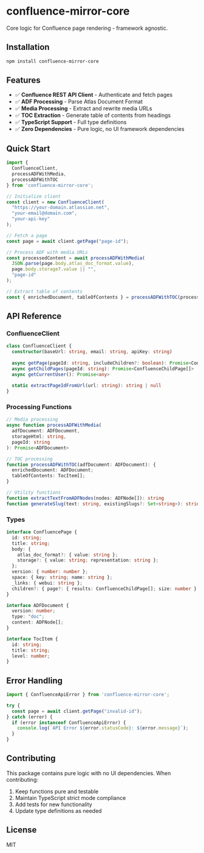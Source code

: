 # confluence-mirror-core

Core logic for Confluence page rendering - framework agnostic.

## Installation

```bash
npm install confluence-mirror-core
```

## Features

- ✅ **Confluence REST API Client** - Authenticate and fetch pages
- ✅ **ADF Processing** - Parse Atlas Document Format
- ✅ **Media Processing** - Extract and rewrite media URLs
- ✅ **TOC Extraction** - Generate table of contents from headings
- ✅ **TypeScript Support** - Full type definitions
- ✅ **Zero Dependencies** - Pure logic, no UI framework dependencies

## Quick Start

```typescript
import { 
  ConfluenceClient, 
  processADFWithMedia, 
  processADFWithTOC 
} from 'confluence-mirror-core';

// Initialize client
const client = new ConfluenceClient(
  "https://your-domain.atlassian.net",
  "your-email@domain.com", 
  "your-api-key"
);

// Fetch a page
const page = await client.getPage("page-id");

// Process ADF with media URLs
const processedContent = await processADFWithMedia(
  JSON.parse(page.body.atlas_doc_format.value),
  page.body.storage?.value || "",
  "page-id"
);

// Extract table of contents
const { enrichedDocument, tableOfContents } = processADFWithTOC(processedContent);
```

## API Reference

### ConfluenceClient

```typescript
class ConfluenceClient {
  constructor(baseUrl: string, email: string, apiKey: string)
  
  async getPage(pageId: string, includeChildren?: boolean): Promise<ConfluencePage>
  async getChildPages(pageId: string): Promise<ConfluenceChildPage[]>
  async getCurrentUser(): Promise<any>
  
  static extractPageIdFromUrl(url: string): string | null
}
```

### Processing Functions

```typescript
// Media processing
async function processADFWithMedia(
  adfDocument: ADFDocument,
  storageHtml: string,
  pageId: string
): Promise<ADFDocument>

// TOC processing  
function processADFWithTOC(adfDocument: ADFDocument): {
  enrichedDocument: ADFDocument;
  tableOfContents: TocItem[];
}

// Utility functions
function extractTextFromADFNodes(nodes: ADFNode[]): string
function generateSlug(text: string, existingSlugs?: Set<string>): string
```

### Types

```typescript
interface ConfluencePage {
  id: string;
  title: string;
  body: {
    atlas_doc_format?: { value: string };
    storage?: { value: string; representation: string };
  };
  version: { number: number };
  space: { key: string; name: string };
  _links: { webui: string };
  children?: { page?: { results: ConfluenceChildPage[]; size: number } };
}

interface ADFDocument {
  version: number;
  type: "doc";
  content: ADFNode[];
}

interface TocItem {
  id: string;
  title: string;
  level: number;
}
```

## Error Handling

```typescript
import { ConfluenceApiError } from 'confluence-mirror-core';

try {
  const page = await client.getPage("invalid-id");
} catch (error) {
  if (error instanceof ConfluenceApiError) {
    console.log(`API Error ${error.statusCode}: ${error.message}`);
  }
}
```

## Contributing

This package contains pure logic with no UI dependencies. When contributing:

1. Keep functions pure and testable
2. Maintain TypeScript strict mode compliance  
3. Add tests for new functionality
4. Update type definitions as needed

## License

MIT